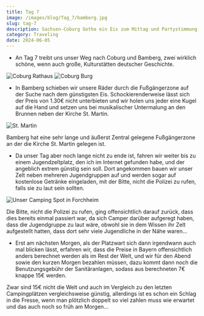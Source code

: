 ```yaml
---
title: Tag 7
image: /images/blog/Tag_7/bamberg.jpg
slug: tag-7
description: Sachsen-Coburg Gotha ein Eis zum Mittag und Partystimmung auf dem Zeltplatz.
category: Traveling
date: 2024-06-05
---
```


- An Tag 7 treibt uns unser Weg nach Coburg und Bamberg, zwei wirklich schöne, wenn auch große, Kulturstätten deutscher Geschichte.

![Coburg Rathaus](/images/blog/Tag_7/coburg-rathaus.jpg)
![Coburg Burg](/images/blog/Tag_7/coburg-burg.jpg)

- In Bamberg schieben wir unsere Räder durch die Fußgängerzone auf der Suche nach dem günstigsten Eis. Schockierenderweise lässt sich der Preis von 1.30€ nicht unterbieten und wir holen uns jeder eine Kugel auf die Hand und setzen uns bei musikalischer Untermalung an den Brunnen neben der Kirche St. Martin.

![St. Martin](/images/blog/Tag_7/bamberg.jpg)

<sidenote title="Bamberg">
	<p>Bamberg hat eine sehr lange und äußerst Zentral gelegene Fußgängerzone an der die Kirche St. Martin gelegen ist.</p>
</sidenote>

- Da unser Tag aber noch lange nicht zu ende ist, fahren wir weiter bis zu einem Jugendzeltplatz, den ich im Internet gefunden habe, und der angeblich extrem günstig sein soll. Dort angekommen bauen wir unser Zelt neben mehreren Jugendgruppen auf und werden sogar auf kostenlose Getränke eingeladen, mit der Bitte, nicht die Polizei zu rufen, falls sie zu laut sein sollten.

![Unser Camping Spot in Forchheim](/images/blog/Tag_7/camping-forchheim.jpg)

<sidenote title="Absolute Spielverderber">
	<p>Die Bitte, nicht die Polizei zu rufen, ging offensichtlich darauf zurück, dass dies bereits einmal passiert war, da sich Camper darüber aufgeregt haben, dass die Jugendgruppe zu laut wäre, obwohl sie in dem Wissen ihr Zelt aufgestellt hatten, dass dort sehr viele Jugendliche in der Nähe waren...</p>
</sidenote>

- Erst am nächsten Morgen, als der Platzwart sich dann irgendwann auch mal blicken lässt, erfahren wir, dass die Preise in Bayern offensichtlich anders berechnet werden als im Rest der Welt, und wir für den Abend sowie den kurzen Morgen bezahlen müssen, dazu kommt dann noch die Benutzungsgebühr der Sanitäranlagen, sodass aus berechneten 7€ knappe 15€ werden.

<sidenote title="Preise">
	<p>Zwar sind 15€ nicht die Welt und auch im Vergleich zu den letzten Campingplätzen vergleichsweise günstig, allerdings ist es schon ein Schlag in die Fresse, wenn man plötzlich doppelt so viel zahlen muss wie erwartet und das auch noch so früh am Morgen...</p>
</sidenote>